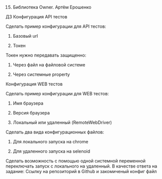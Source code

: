 15. Библиотека Owner. Артём Ерошенко

ДЗ
Конфигурация API тестов

Сделать пример конфигурации для API тестов:

1. Базовый url

2. Токен

Токен нужно передавать защищенно:

1. Через файл на файловой системе

2. Через системные property

Конфигурация WEB тестов

Сделать пример конфигурации для WEB тестов:

1. Имя браузера

2. Версия браузера

3. Локальный или удаленный (RemoteWebDriver)

Сделать два вида конфигурационных файлов:

1. Для локального запуска на chrome

2. Для удаленного запуска на selenoid

Сделать возможность с помощью одной системной переменной переключать запуск с локального на удаленный.
В качестве ответа на задание:
Ссылку на репозиторий в Github и  закомиченый конфиг файл
